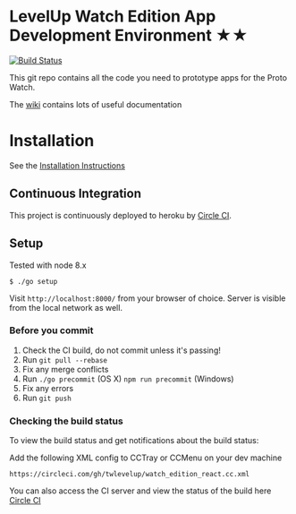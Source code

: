 # LevelUp Watch Edition App Development Environment ★★

[![Build Status](https://circleci.com/gh/twlevelup/watch_edition_react.png)](https://circleci.com/gh/twlevelup/watch_edition_react)

This git repo contains all the code you need to prototype apps for the Proto Watch.

The [wiki](https://github.com/twlevelup/watch_edition_react/wiki) contains lots of useful documentation

# Installation

See the [Installation Instructions](https://github.com/twlevelup/watch_edition_react/wiki/Installation)

## Continuous Integration

This project is continuously deployed to heroku by [Circle CI](https://circleci.com).


## Setup
Tested with node 8.x

```
$ ./go setup
```

Visit `http://localhost:8000/` from your browser of choice.
Server is visible from the local network as well.


### Before you commit

1. Check the CI build, do not commit unless it's passing!
2. Run ```git pull --rebase```
3. Fix any merge conflicts
4. Run
```./go precommit``` (OS X)
```npm run precommit``` (Windows)
4. Fix any errors
5. Run ```git push```

### Checking the build status

To view the build status and get notifications about the build status:

Add the following XML config to CCTray or CCMenu on your dev machine

```https://circleci.com/gh/twlevelup/watch_edition_react.cc.xml```

You can also access the CI server and view the status of the build here [Circle CI](https://circleci.com/gh/twlevelup/watch_edition_react)


